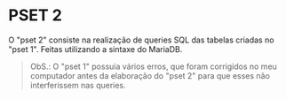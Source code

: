 # PSET 2
O "pset 2" consiste na realização de queries SQL das tabelas criadas no "pset 1". Feitas utilizando a sintaxe do MariaDB.
>ObS.: O "pset 1" possuia vários erros, que foram corrigidos no meu computador antes da elaboração do "pset 2" para que esses não interferissem nas queries.
